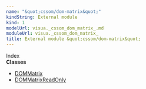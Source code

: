 ```yaml
---
name: "&quot;cssom/dom-matrix&quot;"
kindString: External module
kind: 1
modelUrl: visua._cssom_dom_matrix_.md
moduleUrl: visua._cssom_dom_matrix_
title: External module &quot;cssom/dom-matrix&quot;
---
```








<section >
<div class="lead pb-2">Index</div>
<section class="tsd-panel tsd-index-panel">
<div class="tsd-index-content">
<section class="tsd-index-section ">
<strong>Classes</strong>
<ul>
<li class=""><a href=".visua._cssom_dom_matrix_.dommatrix/" class="tsd-kind-icon">DOMMatrix</a></li>
<li class=""><a href=".visua._cssom_dom_matrix_.dommatrixreadonly/" class="tsd-kind-icon">DOMMatrix<wbr>Read<wbr>Only</a></li>
</ul>
</section>
</div>
</section>
</section>
